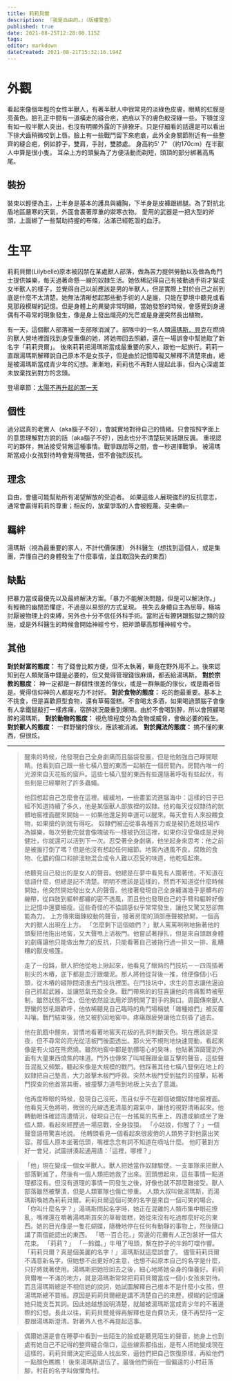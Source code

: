 ```yaml
---
title: 莉莉貝爾
description: 『我是自由的。』（版權警告）
published: true
date: 2021-08-25T12:28:08.115Z
tags: 
editor: markdown
dateCreated: 2021-08-21T15:32:16.194Z
---
```


# 外觀
看起來像個年輕的女性半獸人，有著半獸人中很常見的淡綠色皮膚，眼睛的虹膜是亮黃色。臉孔正中間有一道橫走的縫合疤，疤痕以下的膚色較深綠一些。下顎並沒有如一般半獸人突出，也沒有明顯外露的下排獠牙。只是仔細看的話還是可以看出下排犬齒稍微咬到上唇。臉上有一些戰鬥留下來疤痕，此外全身關節附近有一些整齊的縫合疤，例如脖子，雙肩，手肘，雙膝處。
身高約5' 7" （約170cm）在半獸人中算是很小隻。
耳朵上方的頭髮為了方便活動而剃短，頭頂的部分綁著高馬尾。
## 裝扮
裝束以輕便為主，上半身是基本的護具與纏胸，下半身是皮褲跟綁腿。為了對抗北盾地區嚴寒的天氣，外面會裹著厚重的禦寒衣物。
愛用的武器是一把大型的斧頭，上面綁了一些幫助持握的布條，沾滿已經乾涸的血汙。
# 生平
莉莉貝爾(Lilybelle)原本被囚禁在某處獸人部落，做為苦力提供勞動以及做為角鬥士提供娛樂，每天過著命懸一線的奴隸生活。她依稀記得自己有被動過手術才變成女半獸人的樣子，並覺得自己以前應該是男的半獸人，但是實際上對於自己之前到底是什麼不太清楚。她無法清晰想起那些動手術的人是誰，只能在夢境中聽見或看見那段模糊的記憶。但是身體上的異變非常明顯，當她發怒的時候，會感覺到身邊偶有不尋常的現象發生，像是身上發出熾亮的光芒或是身邊突然長出植物。

有一天，這個獸人部落被一支部隊消滅了。部隊中的一名人類[湯瑪斯．貝克](/角色/湯瑪斯)在燃燒的獸人營地裡面找到身受重傷的她，將她帶回去照顧，還在一場誤會中幫她取了新名字「莉莉貝爾」。
後來莉莉把湯瑪斯當成最重要的家人，跟他一起旅行。莉莉一直跟湯瑪斯解釋說自己原本不是女孩子，但是由於記憶障礙又解釋不清楚來由，總是被湯瑪斯當成青少年的幻想。漸漸地，莉莉也不再對人提起此事，但內心深處並未放棄找到對方的念頭。

登場章節：[太陽不再升起的那一天](/故事/冒險章節/太陽不再升起的那一天)

## 個性
過分認真的老實人（aka腦子不好），會誠實地對待自己的情緒。只會按照字面上的意思理解對方說的話（aka腦子不好），因此也分不清楚玩笑話跟反諷。
重視認可的夥伴，無法接受背叛這種事情。戰爭跟屈辱之間，會一秒選擇戰爭。
被湯瑪斯當成小女孩對待時會覺得彆扭，但不會強烈反抗。

## 理念
自由，會儘可能幫助所有渴望解放的受迫者。
如果這些人展現強烈的反抗意志，通常會贏得莉莉的尊重；相反的，放棄爭取的人會被輕蔑。~~艾主席。~~

## 羈絆
湯瑪斯（視為最重要的家人，不計代價保護）
外科醫生（想找到這個人，或是集團，弄懂自己的身體發生了什麼事情，並且取回失去的東西）

## 缺點
把暴力當成最優先以及最終解決方案。「暴力不能解決問題，但是可以解決你。」
有輕微的幽閉恐懼症，不過是以易怒的方式呈現。
視失去身體自主為屈辱，極端討厭被物理上的束縛，另外也十分不信任外科手術。當附近有鐐銬跟監獄之類的設施，或是外科醫生的時候會開始神經兮兮，把斧頭舉高那種神經兮兮。

## 其他
**對於財富的態度：**
有了錢會比較方便，但不太執著，畢竟在野外用不上。後來認知到在人類聚落中錢是必要的，但又覺得管理錢很麻煩，都丟給湯瑪斯。
**對於宗教的態度：**
神一定都是一群個性很差的傢伙，或是一群無能的傢伙，或是兩者皆是。覺得信仰神的人都是吃力不討好。
**對於食物的態度：**
吃的飽最重要。基本上不挑食，但是喜歡原型食物，還有草莓蛋糕。不會喝太多酒，如果喝過頭腦子會像有人拿鐵鎚敲打一樣疼痛，宿醉狀況嚴重到爆開。由於不會喝到醉，所以會照顧喝醉的湯瑪斯。
**對於動物的態度：**
視危險程度分為食物或威脅，會做必要的殺生。
**對於獸人的態度：**
一群野蠻的傢伙，應該被消滅。
**對於魔法的態度：**
搞不懂的東西，但很炫。


---


> 醒來的時候，他發現自己全身劇痛而且腦袋發脹，但是他勉強自己睜開眼睛。他看到自己跟一些七橫八豎的東西一起躺在一個房間內，房間內唯一的光源來自天花板的窗戶。這些七橫八豎的東西有些還隨著呼吸有些起伏，有些則是已經攀附了許多蟲蠅。
>
>他回想起自己怎麼會在這裡。緩緩地，一些畫面流進腦海中：這樣的日子已經不知道持續了多久，他是某個獸人部族裡的奴隸。他的每天從奴隸待的骯髒地窖裡面醒來開始－－如果他還足夠幸運可以醒來。每天會有人來投餵食物，如果搶的到就有得吃。
奴隸們被迫從事各種苦力或是被扔進競技場作為娛樂，每次勞動完就會像塊破布一樣被扔回這裡，如果你沒受傷或是足夠健壯，你就還可以活到下一次。忍受著全身劇痛，他坐起身來思考：他之前是被誰打倒了嗎？但是他沒有想起任何細節。地窖內通風不良，腐敗的食物、化膿的傷口和排泄物混合成令人難以忍受的味道，他乾嘔起來。
>
>他聽見自己發出的是女人的聲音。他總是在夢中看見有人圍著他，不知道在低語什麼，但總是記不清楚。明明不應該是這樣的，然而不知道從什麼時候開始，他突然開始發出女人的聲音。他接著發現自己全身纏滿幾乎是髒布的繃帶，從四肢到軀幹都纏的密不透風，而且他也發現自己的手臂和軀幹好像比記憶中還要細瘦。這些奇怪的不協調感似乎常常發生，讓他又驚又怒卻無能為力。
上方傳來鐵鍊絞動的聲音，接著房間的頂部應聲被掀開，一個高大的獸人出現在上方。
「怎麼剩下這個娘們？」獸人罵罵咧咧地揪著他的頭髮把他拖出地窖，又大聲甩上活板門。他嘗試著掙扎，但是來自頭跟身體的劇痛讓他只能做出無力的反抗，只能看著自己被拖行過一排又一排、亂糟糟的獸皮帳篷。
>
>走了一段路，獸人把他從地上揪起來，他看見了眼熟的鬥技坑－－四周插著削尖的木樁，底下都是血汙跟爛泥。那人將他從背後一推，他便像個小石頭，從木樁的縫隙間滾進去鬥技坑裡面。在鬥技坑中，求生的意志讓他逼迫自己抓起武器，並讓怒氣充盈全身。戰鬥帶來的的狂喜讓他的疼痛暫時被壓制，雖然狀態不佳，但他依然設法用斧頭劈開了對手的胸口。周圍傳來獸人野蠻的怒吼跟歡呼，他依稀聽見自己臨時的角鬥場稱號「雜種娘們」被反覆叫嚷。戰鬥結束後，他又被扔回地窖中。疼痛跟疲勞讓他立刻昏了過去。

> 他在飢餓中醒來，習慣地看著地窖天花板的孔洞判斷天色。現在應該是深夜，但不尋常的亮光從活板門後面透出。那火光不規則地快速晃動，看起來像是有火焰在熊燃燒。雖然地窖中都是骯髒噁心的臭味，他貼著頂窗聞到外面有大量東西燒焦的味道。門外也傳來了叫喊聲跟金屬互擊的聲音，這些聲音混亂又頻繁，聽起來像是大規模的戰鬥。他踩著其他七橫八豎倒在地上的奴隸把自己墊高，大力敲擊木板門呼救。突然木板門受到猛烈的撞擊，貼著門探查的他首當其衝，被撞擊力道甩到地板上失去了意識。
>
>他再度睜眼的時候，發現自己沒死，而且似乎不在那個破爛奴隸地窖裡面。他看見天色將明，微弱的光線透進清晨的霧氣中，讓他的視野清晰起來。他轉動眼珠確認周遭情況，發現自己在一台搖晃的馬車上，周遭或躺或坐了幾個人類，看起來經歷過一場惡戰，全身狼狽。
「小姑娘，你醒了？」一個聲音語帶驚喜地說。
他轉頭看見一個看起來很疲倦的人類男子對他露出笑容。那個人原本坐著低頭，嘴裡念念有詞不知道在嘀咕什麼。
他盯著對方好一會兒，試圖拼湊起通用語：「這裡，哪裡？」

>「他」現在變成一個女半獸人。獸人把她當作奴隸驅使。一支軍隊來把獸人部落剿滅了，然後有一個人類把她救了出來。回頭想起來，這些事情一點道理都沒有。但沒有道理的事情一同發生之後，好像也就不那麼難接受。獸人部落雖然被擊潰，但是人類軍隊也傷亡慘重。
人類大叔叫做湯瑪斯，而湯瑪斯喚她為莉莉貝爾。莉莉貝爾這個可笑的名字是來自一個可笑的場合。
「你叫什麼名字？」湯瑪斯問起名字時，她正在混雜的人類市集中眼花撩亂，嘴裡還在嚼著湯瑪斯買來的草莓蛋糕，她從來沒有吃過那麼好吃的東西。她的目光像是一隻花蝴蝶，隨機地停在任何有動靜的事物上，然後隨口講了兩個能認出的東西。
「嗯⋯百合花。」旁邊的花攤有人正包裝好一個大花束。
「莉莉？」
「⋯鈴鐺。」牛甩了甩頭，繫在脖子的牛鈴叮噹作響。
「莉莉貝爾？真是個美麗的名字！」湯瑪斯就這麼誤會了。
儘管莉莉貝爾不滿意新名字，但她想不出更好的主意，也想不起原本自己的名字是什麼，只好將就著使用。湯瑪斯把她撿回去之後，細心地將她全身的傷養好。莉莉貝爾唯一不滿的地方，就是湯瑪斯常常把莉莉貝爾當成一個小女孩來對待。而且湯瑪斯總是不相信她的說詞，她試圖解釋自己根本不是什麼小女孩，但湯瑪斯總不買帳。原因是莉莉貝爾總是講不清楚自己的來歷，模糊的記憶讓她只能支吾其詞。因此她越想說明清楚，就越被湯瑪斯當成青少年的不著邊際的幻想。長此以往，莉莉貝爾覺得再解釋也是白費功夫，便不再堅持一定要跟湯瑪斯澄清。對著外人也不再提起這事。

>偶爾她還是會在睡夢中看到一些陌生的臉或是聽見陌生的聲音，她身上也到處有她自己不記得的整齊縫合傷口，這些線索都指出，是有人把她變成現在這樣的。莉莉貝爾決定把這些人找出來，逼他們把自己恢復原樣，再給他們一點顏色瞧瞧！
後來湯瑪斯退伍了。最後他們倆在一個偏遠的小村莊落腳，村莊的名字叫做懼角村。